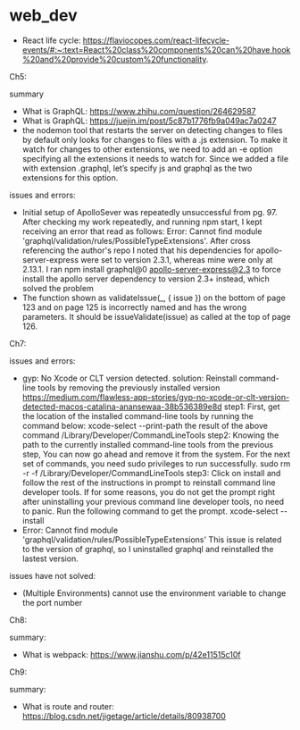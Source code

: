 # web_dev

* React life cycle: https://flaviocopes.com/react-lifecycle-events/#:~:text=React%20class%20components%20can%20have,hook%20and%20provide%20custom%20functionality.

Ch5:

summary
* What is GraphQL: https://www.zhihu.com/question/264629587
* What is GraphQL: https://juejin.im/post/5c87b1776fb9a049ac7a0247
* the nodemon tool that restarts the server on detecting changes to files by default only looks for changes to files with a .js extension. To make it watch for changes to other extensions, we need to add an -e option specifying all the extensions it needs to watch for. Since we added a file with extension .graphql, let’s specify js and graphql as the two extensions for this option.

issues and errors:
* Initial setup of ApolloSever was repeatedly unsuccessful from pg. 97. After checking my work repeatedly, and running npm start, I kept receiving an error that read as follows: Error: Cannot find module 'graphql/validation/rules/PossibleTypeExtensions'. After cross referencing the author's repo I noted that his dependencies for apollo-server-express were set to version 2.3.1, whereas mine were only at 2.13.1. I ran npm install graphql@0 apollo-server-express@2.3 to force install the apollo server dependency to version 2.3+ instead, which solved the problem
* The function shown as validateIssue(_, { issue }) on the bottom of page 123 and on page 125 is incorrectly named and has the wrong parameters. It should be issueValidate(issue) as called at the top of page 126.

Ch7:

issues and errors:
* gyp: No Xcode or CLT version detected. 
 solution: Reinstall command-line tools by removing the previously installed version
 https://medium.com/flawless-app-stories/gyp-no-xcode-or-clt-version-detected-macos-catalina-anansewaa-38b536389e8d
 step1: First, get the location of the installed command-line tools by running the command below:
    xcode-select --print-path
    the result of the above command /Library/Developer/CommandLineTools
step2: Knowing the path to the currently installed command-line tools from the previous step,   You can now go ahead and remove it from the system. For the next set of commands, you need sudo privileges to run successfully.
    sudo rm -r -f /Library/Developer/CommandLineTools
step3: Click on install and follow the rest of the instructions in prompt to reinstall command  line developer tools. If for some reasons, you do not get the prompt right after uninstalling your previous command line developer tools, no need to panic. Run the following command to get the prompt.
    xcode-select --install
* Error: Cannot find module 'graphql/validation/rules/PossibleTypeExtensions'
    This issue is related to the version of graphql, so I uninstalled graphql and reinstalled the lastest version.

issues have not solved:
* (Multiple Environments) cannot use the environment variable to change the port number

Ch8:

summary:
* What is webpack: https://www.jianshu.com/p/42e11515c10f

Ch9:

summary:
* What is route and router: https://blog.csdn.net/jigetage/article/details/80938700